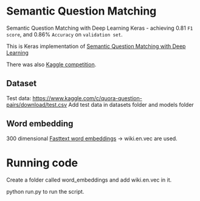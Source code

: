 # Semantic Question Matching
Semantic Question Matching with Deep Learning Keras - achieving 0.81 `F1 score`, and 0.86% `Accuracy` on `validation set`.

This is Keras implementation of [Semantic Question Matching with Deep Learning](https://engineering.quora.com/Semantic-Question-Matching-with-Deep-Learning)

There was also [Kaggle competition](https://www.kaggle.com/c/quora-question-pairs/data).

## Dataset

Test data: https://www.kaggle.com/c/quora-question-pairs/download/test.csv 
Add test data in datasets folder and models folder

## Word embedding
300 dimensional [Fasttext word embeddings](https://fasttext.cc/docs/en/pretrained-vectors.html) -> wiki.en.vec are used.


# Running code

Create a folder called word_embeddings and add wiki.en.vec in it.

python run.py to run the script.
```


